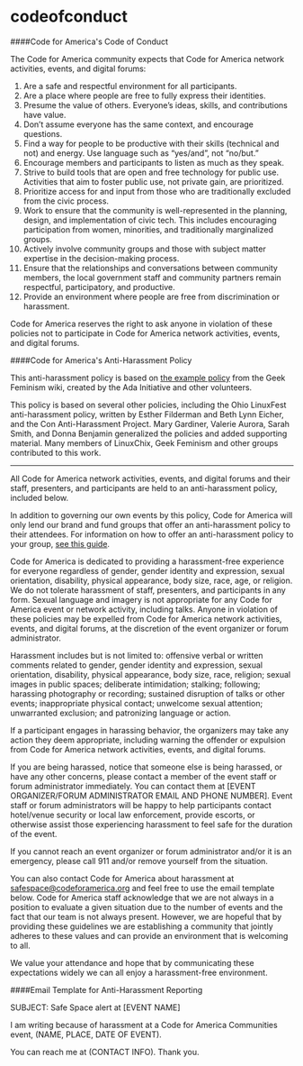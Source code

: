codeofconduct
=============

####Code for America's Code of Conduct

The Code for America community expects that Code for America network activities, events, and digital forums:

1. Are a safe and respectful environment for all participants.
2. Are a place where people are free to fully express their identities.
3. Presume the value of others. Everyone’s ideas, skills, and contributions have value.
4. Don’t assume everyone has the same context, and encourage questions.
5. Find a way for people to be productive with their skills (technical and not) and energy. Use language such as “yes/and”, not “no/but.”
6. Encourage members and participants to listen as much as they speak.
7. Strive to build tools that are open and free technology for public use. Activities that aim to foster public use, not private gain, are prioritized.
8. Prioritize access for and input from those who are traditionally excluded from the civic process.
9. Work to ensure that the community is well-represented in the planning, design, and implementation of civic tech. This includes encouraging participation from women, minorities, and traditionally marginalized groups. 
10. Actively involve community groups and those with subject matter expertise in the decision-making process.
11. Ensure that the relationships and conversations between community members, the local government staff and community partners remain respectful, participatory, and productive.
12. Provide an environment where people are free from discrimination or harassment.

Code for America reserves the right to ask anyone in violation of these policies not to participate in Code for America network activities, events, and digital forums.

####Code for America's Anti-Harassment Policy

This anti-harassment policy is based on <a href="http://geekfeminism.wikia.com/wiki/Conference_anti-harassment/Policy">the example policy</a> from the Geek Feminism wiki, created by the Ada Initiative and other volunteers.

This policy is based on several other policies, including the Ohio LinuxFest anti-harassment policy, written by Esther Filderman and Beth Lynn Eicher, and the Con Anti-Harassment Project. Mary Gardiner, Valerie Aurora, Sarah Smith, and Donna Benjamin generalized the policies and added supporting material. Many members of LinuxChix, Geek Feminism and other groups contributed to this work.

* * * 

All Code for America network activities, events, and digital forums and their staff, presenters, and participants are held to an anti-harassment policy, included below.

In addition to governing our own events by this policy, Code for America will only lend our brand and fund groups that offer an anti-harassment policy to their attendees. For information on how to offer an anti-harassment policy to your group, <a href="https://docs.google.com/a/codeforamerica.org/document/d/1Zg2FDt7awgfCmdcbzMwKHMb1A7KDOhs_z7ibCb3TLLQ/edit">see this guide</a>.

Code for America is dedicated to providing a harassment-free experience for everyone regardless of gender, gender identity and expression, sexual orientation, disability, physical appearance, body size, race, age, or religion. We do not tolerate harassment of staff, presenters, and participants in any form. Sexual language and imagery is not appropriate for any Code for America event or network activity, including talks. Anyone in violation of these policies may be expelled from Code for America network activities, events, and digital forums, at the discretion of the event organizer or forum administrator.

Harassment includes but is not limited to: offensive verbal or written comments related to gender, gender identity and expression, sexual orientation, disability, physical appearance, body size, race, religion; sexual images in public spaces; deliberate intimidation; stalking; following; harassing photography or recording; sustained disruption of talks or other events; inappropriate physical contact; unwelcome sexual attention; unwarranted exclusion; and patronizing language or action.

If a participant engages in harassing behavior, the organizers may take any action they deem appropriate, including warning the offender or expulsion from Code for America network activities, events, and digital forums. 

If you are being harassed, notice that someone else is being harassed, or have any other concerns, please contact a member of the event staff or forum administrator immediately. You can contact them at [EVENT ORGANIZER/FORUM ADMINISTRATOR EMAIL AND PHONE NUMBER]. Event staff or forum administrators will be happy to help participants contact hotel/venue security or local law enforcement, provide escorts, or otherwise assist those experiencing harassment to feel safe for the duration of the event.

If you cannot reach an event organizer or forum administrator and/or it is an emergency, please call 911 and/or remove yourself from the situation. 

You can also contact Code for America about harassment at safespace@codeforamerica.org and feel free to use the email template below. Code for America staff acknowledge that we are not always in a position to evaluate a given situation due to the number of events and the fact that our team is not always present. However, we are hopeful that by providing these guidelines we are establishing a community that jointly adheres to these values and can provide an environment that is welcoming to all.

We value your attendance and hope that by communicating these expectations widely we can all enjoy a harassment-free environment.

####Email Template for Anti-Harassment Reporting

SUBJECT: Safe Space alert at [EVENT NAME]

I am writing because of harassment at a Code for America Communities event, (NAME, PLACE, DATE OF EVENT). 

You can reach me at (CONTACT INFO). Thank you.

